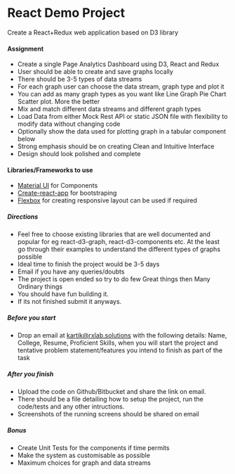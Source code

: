 # React Demo Project

Create a React+Redux web application based on D3 library

#### Assignment

  - Create a single Page Analytics Dashboard using D3, React and Redux
  - User should be able to create and save graphs locally
  - There should be 3-5 types of data streams
  - For each graph user can choose the data stream, graph type and plot it
  - You can add as many graph types as you want like Line Graph Pie Chart Scatter plot. More the better
  - Mix and match different data streams and different graph types
  - Load Data from either Mock Rest API or static JSON file with flexibility to modify data without changing code
  - Optionally show the data used for plotting graph in a tabular component below
  - Strong emphasis should be on creating Clean and Intuitive Interface 
  - Design should look polished and complete
  
#### Libraries/Frameworks to use
* [Material UI](https://material-ui.com) for Components
*  [Create-react-app](https://github.com/facebook/create-react-app) for bootstraping
* [Flexbox](https://css-tricks.com/snippets/css/a-guide-to-flexbox/) for creating responsive layout can be used if required
  
##### Directions

- Feel free to choose existing libraries that are well documented and popular for eg react-d3-graph, react-d3-components etc. At the least go through their examples to understand the different types of graphs possible
- Ideal time to finish the project would be 3-5 days
- Email if you have any queries/doubts
- The project is open ended so try to do few Great things then Many Ordinary things
- You should have fun building it. 
- If its not finished submit it anyways. 


##### Before you start
   - Drop an email at kartik@rxlab.solutions with the following details: Name, College, Resume, Proficient Skills, when you will start the project and tentative problem statement/features you intend to finish as part of the task
    
##### After you finish
- Upload the code on Github/Bitbucket and share the link on email.
- There should be a file detailing how to setup the project, run the code/tests and any other intructions. 
- Screenshots of the running screens should be shared on email

##### Bonus

- Create Unit Tests for the components if time permits
- Make the system as customisable as possible 
- Maximum choices for graph and data streams

